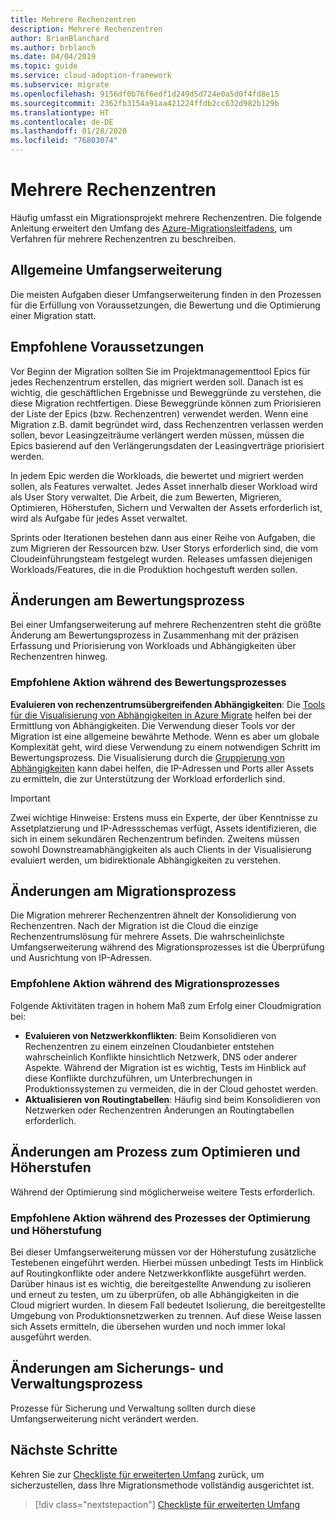 ```yaml
---
title: Mehrere Rechenzentren
description: Mehrere Rechenzentren
author: BrianBlanchard
ms.author: brblanch
ms.date: 04/04/2019
ms.topic: guide
ms.service: cloud-adoption-framework
ms.subservice: migrate
ms.openlocfilehash: 9156df0b76f6edf1d249d5d724e0a5d0f4fd8e15
ms.sourcegitcommit: 2362fb3154a91aa421224ffdb2cc632d982b129b
ms.translationtype: HT
ms.contentlocale: de-DE
ms.lasthandoff: 01/28/2020
ms.locfileid: "76803074"
---
```

# <a name="multiple-datacenters"></a>Mehrere Rechenzentren

Häufig umfasst ein Migrationsprojekt mehrere Rechenzentren. Die folgende Anleitung erweitert den Umfang des [Azure-Migrationsleitfadens](../azure-migration-guide/index.md), um Verfahren für mehrere Rechenzentren zu beschreiben.

## <a name="general-scope-expansion"></a>Allgemeine Umfangserweiterung

Die meisten Aufgaben dieser Umfangserweiterung finden in den Prozessen für die Erfüllung von Voraussetzungen, die Bewertung und die Optimierung einer Migration statt.

## <a name="suggested-prerequisites"></a>Empfohlene Voraussetzungen

Vor Beginn der Migration sollten Sie im Projektmanagementtool Epics für jedes Rechenzentrum erstellen, das migriert werden soll. Danach ist es wichtig, die geschäftlichen Ergebnisse und Beweggründe zu verstehen, die diese Migration rechtfertigen. Diese Beweggründe können zum Priorisieren der Liste der Epics (bzw. Rechenzentren) verwendet werden. Wenn eine Migration z.B. damit begründet wird, dass Rechenzentren verlassen werden sollen, bevor Leasingzeiträume verlängert werden müssen, müssen die Epics basierend auf den Verlängerungsdaten der Leasingverträge priorisiert werden.

In jedem Epic werden die Workloads, die bewertet und migriert werden sollen, als Features verwaltet. Jedes Asset innerhalb dieser Workload wird als User Story verwaltet. Die Arbeit, die zum Bewerten, Migrieren, Optimieren, Höherstufen, Sichern und Verwalten der Assets erforderlich ist, wird als Aufgabe für jedes Asset verwaltet.

Sprints oder Iterationen bestehen dann aus einer Reihe von Aufgaben, die zum Migrieren der Ressourcen bzw. User Storys erforderlich sind, die vom Cloudeinführungsteam festgelegt wurden. Releases umfassen diejenigen Workloads/Features, die in die Produktion hochgestuft werden sollen.

## <a name="assess-process-changes"></a>Änderungen am Bewertungsprozess

Bei einer Umfangserweiterung auf mehrere Rechenzentren steht die größte Änderung am Bewertungsprozess in Zusammenhang mit der präzisen Erfassung und Priorisierung von Workloads und Abhängigkeiten über Rechenzentren hinweg.

### <a name="suggested-action-during-the-assess-process"></a>Empfohlene Aktion während des Bewertungsprozesses

**Evaluieren von rechenzentrumsübergreifenden Abhängigkeiten**: Die [Tools für die Visualisierung von Abhängigkeiten in Azure Migrate](https://docs.microsoft.com/azure/migrate/concepts-dependency-visualization) helfen bei der Ermittlung von Abhängigkeiten. Die Verwendung dieser Tools vor der Migration ist eine allgemeine bewährte Methode. Wenn es aber um globale Komplexität geht, wird diese Verwendung zu einem notwendigen Schritt im Bewertungsprozess. Die Visualisierung durch die [Gruppierung von Abhängigkeiten](https://docs.microsoft.com/azure/migrate/how-to-create-group-machine-dependencies) kann dabei helfen, die IP-Adressen und Ports aller Assets zu ermitteln, die zur Unterstützung der Workload erforderlich sind.

> [!IMPORTANT]
> Zwei wichtige Hinweise: Erstens muss ein Experte, der über Kenntnisse zu Assetplatzierung und IP-Adressschemas verfügt, Assets identifizieren, die sich in einem sekundären Rechenzentrum befinden. Zweitens müssen sowohl Downstreamabhängigkeiten als auch Clients in der Visualisierung evaluiert werden, um bidirektionale Abhängigkeiten zu verstehen.

## <a name="migrate-process-changes"></a>Änderungen am Migrationsprozess

Die Migration mehrerer Rechenzentren ähnelt der Konsolidierung von Rechenzentren. Nach der Migration ist die Cloud die einzige Rechenzentrumslösung für mehrere Assets. Die wahrscheinlichste Umfangserweiterung während des Migrationsprozesses ist die Überprüfung und Ausrichtung von IP-Adressen.

### <a name="suggested-action-during-the-migrate-process"></a>Empfohlene Aktion während des Migrationsprozesses

Folgende Aktivitäten tragen in hohem Maß zum Erfolg einer Cloudmigration bei:

- **Evaluieren von Netzwerkkonflikten**: Beim Konsolidieren von Rechenzentren zu einem einzelnen Cloudanbieter entstehen wahrscheinlich Konflikte hinsichtlich Netzwerk, DNS oder anderer Aspekte. Während der Migration ist es wichtig, Tests im Hinblick auf diese Konflikte durchzuführen, um Unterbrechungen in Produktionssystemen zu vermeiden, die in der Cloud gehostet werden.
- **Aktualisieren von Routingtabellen**: Häufig sind beim Konsolidieren von Netzwerken oder Rechenzentren Änderungen an Routingtabellen erforderlich.

## <a name="optimize-and-promote-process-changes"></a>Änderungen am Prozess zum Optimieren und Höherstufen

Während der Optimierung sind möglicherweise weitere Tests erforderlich.

### <a name="suggested-action-during-the-optimize-and-promote-process"></a>Empfohlene Aktion während des Prozesses der Optimierung und Höherstufung

Bei dieser Umfangserweiterung müssen vor der Höherstufung zusätzliche Testebenen eingeführt werden. Hierbei müssen unbedingt Tests im Hinblick auf Routingkonflikte oder andere Netzwerkkonflikte ausgeführt werden. Darüber hinaus ist es wichtig, die bereitgestellte Anwendung zu isolieren und erneut zu testen, um zu überprüfen, ob alle Abhängigkeiten in die Cloud migriert wurden. In diesem Fall bedeutet Isolierung, die bereitgestellte Umgebung von Produktionsnetzwerken zu trennen. Auf diese Weise lassen sich Assets ermitteln, die übersehen wurden und noch immer lokal ausgeführt werden.

## <a name="secure-and-manage-process-changes"></a>Änderungen am Sicherungs- und Verwaltungsprozess

Prozesse für Sicherung und Verwaltung sollten durch diese Umfangserweiterung nicht verändert werden.

## <a name="next-steps"></a>Nächste Schritte

Kehren Sie zur [Checkliste für erweiterten Umfang](./index.md) zurück, um sicherzustellen, dass Ihre Migrationsmethode vollständig ausgerichtet ist.

> [!div class="nextstepaction"]
> [Checkliste für erweiterten Umfang](./index.md)
